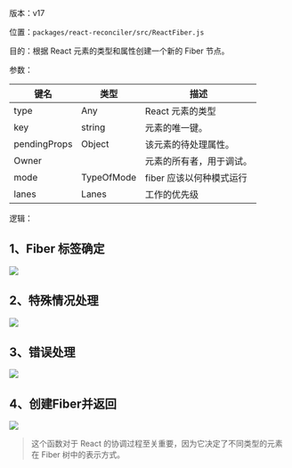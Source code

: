 版本：v17

位置：`packages/react-reconciler/src/ReactFiber.js`

目的：根据 React 元素的类型和属性创建一个新的 Fiber 节点。

参数：

| 键名         | 类型       | 描述                     |
| ------------ | ---------- | ------------------------ |
| type         | Any        | React 元素的类型         |
| key          | string     | 元素的唯一键。           |
| pendingProps | Object     | 该元素的待处理属性。     |
| Owner        |            | 元素的所有者，用于调试。 |
| mode         | TypeOfMode | fiber 应该以何种模式运行 |
| lanes        | Lanes      | 工作的优先级             |

逻辑：

## 1、Fiber 标签确定

![](https://gitee.com/lao-jiawei/photo-gallery/raw/master/images/react/createFiberFromTypeAndProps_1.jfif)

## 2、特殊情况处理

![](https://gitee.com/lao-jiawei/photo-gallery/raw/master/images/react/createFiberFromTypeAndProps_2.jfif)

## 3、错误处理

![](https://gitee.com/lao-jiawei/photo-gallery/raw/master/images/react/createFiberFromTypeAndProps_3.jfif)

## 4、创建Fiber并返回

![](https://gitee.com/lao-jiawei/photo-gallery/raw/master/images/react/createFiberFromTypeAndProps_4.jfif)

> 这个函数对于 React 的协调过程至关重要，因为它决定了不同类型的元素在 Fiber 树中的表示方式。